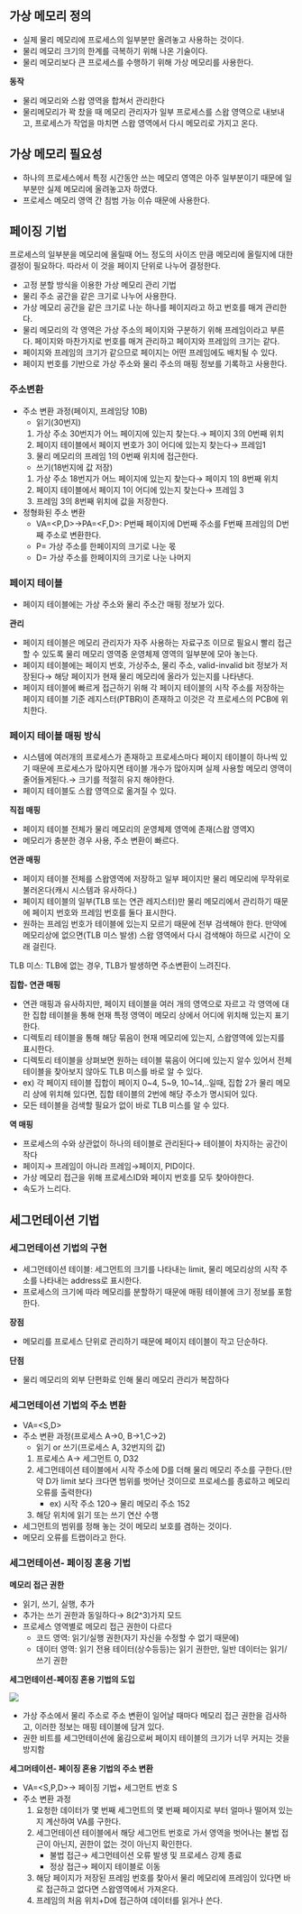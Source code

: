 ## 가상 메모리 정의

- 실제 물리 메모리에 프로세스의 일부분만 올려놓고 사용하는 것이다.
- 물리 메모리 크기의 한계를 극복하기 위해 나온 기술이다.
- 물리 메모리보다 큰 프로세스를 수행하기 위해 가상 메모리를 사용한다.

**동작**

- 물리 메모리와 스왑 영역을 합쳐서 관리한다
- 물리메모리가 꽉 찼을 때 메모리 관리자가 일부 프로세스를 스왑 영역으로 내보내고, 프로세스가 작업을 마치면 스왑 영역에서 다시 메모리로 가지고 온다.

## 가상 메모리 필요성

- 하나의 프로세스에서 특정 시간동안 쓰는 메모리 영역은 아주 일부분이기 때문에 일부분만 실제 메모리에 올려놓고자 하였다.
- 프로세스 메모리 영역 간 침범 가능 이슈 때문에 사용한다.

## 페이징 기법

프로세스의 일부분을 메모리에 올릴때 어느 정도의 사이즈 만큼 메모리에 올릴지에 대한 결정이 필요하다. 따라서 이 것을 페이지 단위로 나누어 결정한다.

- 고정 분할 방식을 이용한 가상 메모리 관리 기법
- 물리 주소 공간을 같은 크기로 나누어 사용한다.
- 가상 메모리 공간을 같은 크기로 나눈 하나를 페이지라고 하고 번호를 매겨 관리한다.
- 물리 메모리의 각 영역은 가상 주소의 페이지와 구분하기 위해 프레임이라고 부른다. 페이지와 마찬가지로 번호를 매겨 관리하고 페이지와 프레임의 크기는 같다.
- 페이지와 프레임의 크기가 같으므로 페이지는 어떤 프레임에도 배치될 수 있다.
- 페이지 번호를 기반으로 가상 주소와 물리 주소의 매핑 정보를 기록하고 사용한다.

### 주소변환

- 주소 변환 과정(페이지, 프레임당 10B)
    - 읽기(30번지)
    1. 가상 주소 30번지가 어느 페이지에 있는지 찾는다.→ 페이지 3의 0번째 위치
    2. 페이지 테이블에서 페이지 번호가 3이 어디에 있는지 찾는다→ 프레임1
    3. 물리 메모리의 프레임 1의 0번째 위치에 접근한다.
    - 쓰기(18번지에 값 저장)
    1. 가상 주소 18번지가 어느 페이지에 있는지 찾는다→ 페이지 1의 8번째 위치
    2. 페이지 테이블에서 페이지 1이 어디에 있는지 찾는다→ 프레임 3
    3. 프레임 3의 8번째 위치에 값을 저장한다.
- 정형화된 주소 변환
    - VA=<P,D>→PA=<F,D>: P번째 페이지에 D번째 주소를 F번째 프레임의 D번째 주소로 변환한다.
    - P= 가상 주소를 한페이지의 크기로 나눈 몫
    - D= 가상 주소를 한페이지의 크기로 나눈 나머지

### **페이지 테이블**

- 페이지 테이블에는 가상 주소와 물리 주소간 매핑 정보가 있다.

**관리**

- 페이지 테이블은 메모리 관리자가 자주 사용하는 자료구조 이므로 필요시 빨리 접근할 수 있도록 물리 메모리 영역중 운영체제 영역의 일부분에 모아 놓는다.
- 페이지 테이블에는 페이지 번호, 가상주소, 물리 주소, valid-invalid bit 정보가 저장된다→ 해당 페이지가 현재 물리 메모리에 올라가 있는지를 나타낸다.
- 페이지 테이블에 빠르게 접근하기 위해 각 페이지 테이블의 시작 주소를 저장하는 페이지 테이블 기준 레지스터(PTBR)이 존재하고 이것은 각 프로세스의 PCB에 위치한다.

### 페이지 테이블 매핑 방식

- 시스템에 여러개의 프로세스가 존재하고 프로세스마다 페이지 테이블이 하나씩 있기 때문에 프로세스가 많아지면 테이블 개수가 많아지며 실제 사용할 메모리 영역이 줄어들게된다.→ 크기를 적절히 유지 해야한다.
- 페이지 테이블도 스왑 영역으로 옮겨질 수 있다.

**직접 매핑** 

- 페이지 테이블 전체가 물리 메모리의 운영체제 영역에 존재(스왑 영역X)
- 메모리가 충분한 경우 사용, 주소 변환이 빠르다.

**연관 매핑**

- 페이지 테이블 전체를 스왑영역에 저장하고 일부 페이지만 물리 메모리에 무작위로 불러온다(캐시 시스템과 유사하다.)
- 페이지 테이블의 일부(TLB 또는 연관 레지스터)만 물리 메모리에서 관리하기 때문에 페이지 번호와 프레임 번호를 둘다 표시한다.
- 원하는 프레임 번호가 테이블에 있는지 모르기 때문에 전부 검색해야 한다. 만약에 메모리상에 없으면(TLB 미스 발생) 스왑 영역에서 다시 검색해야 하므로 시간이 오래 걸린다.

TLB 미스: TLB에 없는 경우, TLB가 발생하면 주소변환이 느려진다.

**집합- 연관 매핑**

- 연관 매핑과 유사하지만, 페이지 테이블을 여러 개의 영역으로 자르고 각 영역에 대한 집합 테이블을 통해 현재 특정 영역이 메모리 상에서 어디에 위치해 있는지 표기한다.
- 디렉토리 테이블을 통해 해당 묶음이 현재 메모리에 있는지, 스왑영역에 있는지를 표시한다.
- 디렉토리 테이블을 상펴보면 원하는 테이블 묶음이 어디에 있는지 알수 있어서 전체테이블을 찾아보지 않아도 TLB 미스를 바로 알 수 있다.
- ex) 각 페이지 테이블 집합이 페이지 0~4, 5~9, 10~14,..일때, 집합 2가 물리 메모리 상에 위치해 있다면, 집합 테이블의 2번에 해당 주소가 명시되어 있다.
- 모든 테이블을 검색할 필요가 없이 바로 TLB 미스를 알 수 있다.

**역 매핑**

- 프로세스의 수와 상관없이 하나의 테이블로 관리된다→ 테이블이 차지하는 공간이 작다
- 페이지→ 프레임이 아니라 프레임→페이지, PID이다.
- 가상 메모리 접근을 위해 프로세스ID와 페이지 번호를 모두 찾아야한다.
- 속도가 느리다.

## 세그먼테이션 기법

### 세그먼테이션 기법의 구현

- 세그먼테이션 테이블: 세그먼트의 크기를 나타내는 limit, 물리 메모리상의 시작 주소를 나타내는 address로 표시한다.
- 프로세스의 크기에 따라 메모리를 분할하기 때문에 매핑 테이블에 크기 정보를 포함한다.

**장점**

- 메모리를 프로세스 단위로 관리하기 때문에 페이지 테이블이 작고 단순하다.

**단점**

- 물리 메모리의 외부 단편화로 인해 물리 메모리 관리가 복잡하다

### 세그먼테이션 기법의 주소 변환

- VA=<S,D>
- 주소 변환 과정(프로세스 A→0, B→1,C→2)
    - 읽기 or 쓰기(프로세스 A, 32번지의 값)
    1. 프로세스 A→ 세그먼트 0, D32
    2. 세그먼테이션 테이블에서 시작 주소에 D를 더해 물리 메모리 주소를 구한다.(만약 D가 limit 보다 크다면 범위를 벗어난 것이므로 프로세스를 종료하고 메모리 오류를 출력한다)
        - ex) 시작 주소 120→ 물리 메모리 주소 152
    3. 해당 위치에 읽기 또는 쓰기 연산 수행
- 세그먼트의 범위를 정해 놓는 것이 메모리 보호를 겸하는 것이다.
- 메모리 오류를 트랩이라고 한다.

### 세그먼테이션- 페이징 혼용 기법

**메모리 접근 권한**

- 읽기, 쓰기, 실행, 추가
- 추가는 쓰기 권한과 동일하다→ 8(2^3)가지 모드
- 프로세스 영역별로 메모리 접근 권한이 다르다
    - 코드 영역: 읽기/실행 권한(자기 자신을 수정할 수 없기 때문에)
    - 데이터 영역: 읽기 전용 테이터(상수등등)는 읽기 권한만, 일반 데이터는 읽기/쓰기 권한
    

**세그먼테이션-페이징 혼용 기법의 도입**

![](https://images.velog.io/images/pinoa1228/post/247b9ef5-acea-4efc-b69a-74c8ee83e08d/image.png)

- 가상 주소에서 물리 주소로 주소 변환이 일어날 때마다 메모리 접근 권한을 검사하고, 이러한 정보는 매핑 테이블에 담겨 있다.
- 권한 비트를 세그먼테이션에 옮김으로써 페이지 테이블의 크기가 너무 커지는 것을 방지함

**세그머테이션- 페이징 혼용 기법의 주소 변환**

- VA=<S,P,D>→ 페이징 기법+ 세그먼트 번호 S
- 주소 변환 과정
    1. 요청한 데이터가 몇 번째 세그먼트의 몇 번째 페이지로 부터 얼마나 떨어져 있는지 계산하여 VA를 구한다.
    2. 세그먼테이션 테이블에서 해당 세그먼트 번호로 가서 영역을 벗어나는 불법 접근이 아닌지, 권한이 없는 것이 아닌지 확인한다.
        - 불법 접근→ 세그먼테이션 오류 발생 및 프로세스 강제 종료
        - 정상 접근→ 페이지 테이블로 이동
    3. 해당 페이지가 저장된 프레임 번호를 찾아서 물리 메모리에 프레임이 있다면 바로 접근하고 없다면 스왑영역에서 가져온다.
    4. 프레임의 처음 위치+D에 접근하여 데이터를 읽거나 쓴다.